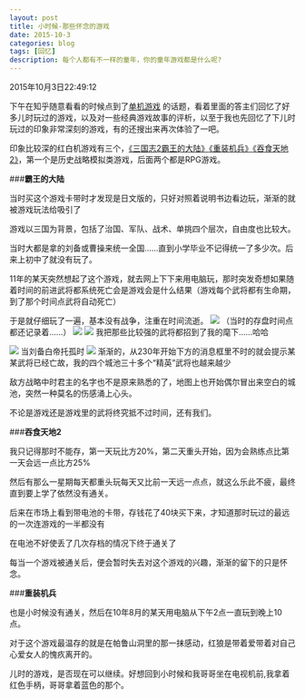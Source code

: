 ```yaml
---
layout: post
title: 小时候-那些怀念的游戏
date: 2015-10-3
categories: blog
tags: [回忆]
description: 每个人都有不一样的童年，你的童年游戏都是什么呢?
---
```


2015年10月3日22:49:12

下午在知乎随意看看的时候点到了[单机游戏](http://www.zhihu.com/topic/19553732/top-answers)
的话题，看着里面的答主们回忆了好多儿时玩过的游戏，以及对一些经典游戏故事的评析，以至于我也先回忆了下儿时玩过的印象非常深刻的游戏，有的还搜出来再次体验了一吧。

印象比较深的红白机游戏有三个，[《三国志2霸王的大陆》](http://baike.baidu.com/link?url=YwBZe5OIuVQPFa2LdDhN2iarGUezt0iPB5jIA-cZiYECviaAATF0RWLLgbO1l2HRH9HNLu31FmzOBxoIiIkuiK)[《重装机兵》](http://baike.baidu.com/subview/42188/6064120.htm)[《吞食天地2》](https://zh.wikipedia.org/wiki/%E5%90%9E%E9%A3%9F%E5%A4%A9%E5%9C%B0_(FC))，第一个是历史战略模拟类游戏，后面两个都是RPG游戏。

###**霸王的大陆**

当时买这个游戏卡带时才发现是日文版的，只好对照着说明书边看边玩，渐渐的就被游戏玩法给吸引了

游戏以三国为背景，包括了治国、军队、战术、单挑四个层次，自由度也比较大。

当时大都是拿的刘备或曹操来统一全国......直到小学毕业不记得统一了多少次。后来上初中了就没有玩了。

11年的某天突然想起了这个游戏，就去网上下下来用电脑玩，那时突发奇想如果随着时间的前进武将都系统死亡会是游戏会是什么结果（游戏每个武将都有生命期，到了那个时间点武将自动死亡）

于是就仔细玩了一遍，基本没有战争，注重在时间流逝。
![](http://7xnfbg.com1.z0.glb.clouddn.com/2015-10-03-1.jpg)
（当时的存盘时间点都还记录着......）
![](http://7xnfbg.com1.z0.glb.clouddn.com/2015-10-03-4.jpg)
![](http://7xnfbg.com1.z0.glb.clouddn.com/2015-10-03-5.jpg)
我把那些比较强的武将都招到了我的麾下......哈哈

![](http://7xnfbg.com1.z0.glb.clouddn.com/2015-10-03-3.jpg)
当刘备白帝托孤时
![](http://7xnfbg.com1.z0.glb.clouddn.com/2015-10-03-2.jpg)
渐渐的，从230年开始下方的消息框里不时的就会提示某某武将已经亡故，我的四个城池三十多个“精英”武将也越来越少

敌方战略中时君主的名字也不是原来熟悉的了，地图上也开始偶尔冒出来空白的城池，突然一种莫名的伤感涌上心头。

不论是游戏还是游戏里的武将终究抵不过时间，还有我们。

###**吞食天地2**

我只记得那时不能存，第一天玩比方20%，第二天重头开始，因为会熟练点比第一天会远一点比方25%

然后有那么一星期每天都重头玩每天又比前一天远一点点，就这么乐此不疲，最终直到要上学了依然没有通关。

后来在市场上看到带电池的卡带，存钱花了40块买下来，才知道那时玩过的最远的一次连游戏的一半都没有

在电池不好使丢了几次存档的情况下终于通关了

每当一个游戏被通关后，便会暂时失去对这个游戏的兴趣，渐渐的留下的只是怀念。

###**重装机兵**
	
也是小时候没有通关，然后在10年8月的某天用电脑从下午2点一直玩到晚上10点。

对于这个游戏最温存的就是在帕鲁山洞里的那一抹感动，红狼是带着爱带着对自己心爱女人的愧疚离开的。

儿时的游戏，是否现在可以继续。好想回到小时候和我哥哥坐在电视机前,我拿着红色手柄，哥哥拿着蓝色的那个。
	
